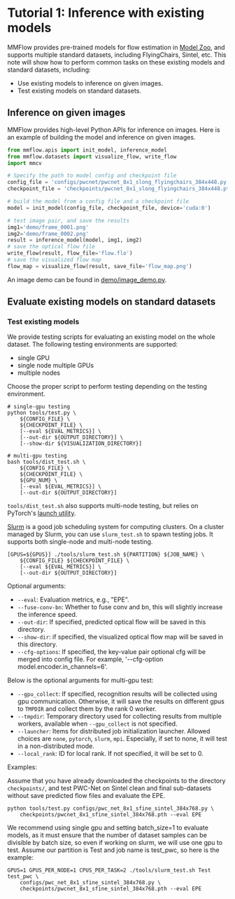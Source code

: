 # Tutorial 1: Inference with existing models

MMFlow provides pre-trained models for flow estimation in [Model Zoo](../model_zoo.md), and supports multiple standard datasets, including FlyingChairs, Sintel, etc. This note will show how to perform common tasks on these existing models and standard datasets, including:

- Use existing models to inference on given images.
- Test existing models on standard datasets.

## Inference on given images

MMFlow provides high-level Python APIs for inference on images. Here is an example of building the model and inference on given images.

```python
from mmflow.apis import init_model, inference_model
from mmflow.datasets import visualize_flow, write_flow
import mmcv

# Specify the path to model config and checkpoint file
config_file = 'configs/pwcnet/pwcnet_8x1_slong_flyingchairs_384x448.py'
checkpoint_file = 'checkpoints/pwcnet_8x1_slong_flyingchairs_384x448.pth'

# build the model from a config file and a checkpoint file
model = init_model(config_file, checkpoint_file, device='cuda:0')

# test image pair, and save the results
img1='demo/frame_0001.png'
img2='demo/frame_0002.png'
result = inference_model(model, img1, img2)
# save the optical flow file
write_flow(result, flow_file='flow.flo')
# save the visualized flow map
flow_map = visualize_flow(result, save_file='flow_map.png')
```

An image demo can be found in [demo/image_demo.py](../../demo/image_demo.py).

## Evaluate existing models on standard datasets

### Test existing models

We provide testing scripts for evaluating an existing model on the whole dataset.
The following testing environments are supported:

- single GPU
- single node multiple GPUs
- multiple nodes

Choose the proper script to perform testing depending on the testing environment.

```shell
# single-gpu testing
python tools/test.py \
    ${CONFIG_FILE} \
    ${CHECKPOINT_FILE} \
    [--eval ${EVAL_METRICS}] \
    [--out-dir ${OUTPUT_DIRECTORY}] \
    [--show-dir ${VISUALIZATION_DIRECTORY}]

# multi-gpu testing
bash tools/dist_test.sh \
    ${CONFIG_FILE} \
    ${CHECKPOINT_FILE} \
    ${GPU_NUM} \
    [--eval ${EVAL_METRICS}] \
    [--out-dir ${OUTPUT_DIRECTORY}]
```

`tools/dist_test.sh` also supports multi-node testing, but relies on PyTorch's [launch utility](https://pytorch.org/docs/stable/distributed.html#launch-utility).

[Slurm](https://slurm.schedmd.com/) is a good job scheduling system for computing clusters.
On a cluster managed by Slurm, you can use `slurm_test.sh` to spawn testing jobs. It supports both single-node and multi-node testing.

```shell
[GPUS=${GPUS}] ./tools/slurm_test.sh ${PARTITION} ${JOB_NAME} \
    ${CONFIG_FILE} ${CHECKPOINT_FILE} \
    [--eval ${EVAL_METRICS}] \
    [--out-dir ${OUTPUT_DIRECTORY}]
```

Optional arguments:

- `--eval`: Evaluation metrics, e.g., "EPE".
- `--fuse-conv-bn`: Whether to fuse conv and bn, this will slightly increase the inference speed.
- `--out-dir`: If specified, predicted optical flow will be saved in this directory.
- `--show-dir`: if specified, the visualized optical flow map will be saved in this directory.
- `--cfg-options`:  If specified, the key-value pair optional cfg will be merged into config file.
For example, '--cfg-option model.encoder.in_channels=6'.

Below is the optional arguments for multi-gpu test:

- `--gpu_collect`: If specified, recognition results will be collected using gpu communication. Otherwise, it will save the results on different gpus to `TMPDIR` and collect them by the rank 0 worker.
- `--tmpdir`: Temporary directory used for collecting results from multiple workers, available when `--gpu_collect` is not specified.
- `--launcher`: Items for distributed job initialization launcher. Allowed choices are `none`, `pytorch`, `slurm`, `mpi`. Especially, if set to none, it will test in a non-distributed mode.
- `--local_rank`: ID for local rank. If not specified, it will be set to 0.

Examples:

Assume that you have already downloaded the checkpoints to the directory `checkpoints/`,
and test PWC-Net on Sintel clean and final sub-datasets without save predicted flow files and evaluate the EPE.

```shell
python tools/test.py configs/pwc_net_8x1_sfine_sintel_384x768.py \
    checkpoints/pwcnet_8x1_sfine_sintel_384x768.pth --eval EPE
```

We recommend using single gpu and setting batch_size=1 to evaluate models, as it must ensure that the number of dataset samples
can be divisible by batch size, so even if working on slurm, we will use one gpu to test.
Assume our partition is Test and job name is test_pwc, so here is the example:

```shell
GPUS=1 GPUS_PER_NODE=1 CPUS_PER_TASK=2 ./tools/slurm_test.sh Test test_pwc \
    configs/pwc_net_8x1_sfine_sintel_384x768.py \
    checkpoints/pwcnet_8x1_sfine_sintel_384x768.pth --eval EPE
```
